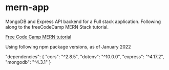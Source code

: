 # mern-app
MongoDB and Express API backend for a Full stack application. Following along to the freeCodeCamp MERN Stack tutorial. 

[Free Code Camp MERN tutorial](https://www.youtube.com/watch?v=mrHNSanmqQ4&t=590s)

Using following npm package versions, as of January 2022 

"dependencies": {
    "cors": "^2.8.5",
    "dotenv": "^10.0.0",
    "express": "^4.17.2",
    "mongodb": "^4.3.1"
  }
  
